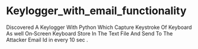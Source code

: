 # Keylogger_with_email_functionality
Discovered A Keylogger With Python Which Capture Keystroke Of Keyboard As well On‑Screen Keyboard Store In The Text File And Send To The Attacker Email Id in every 10 sec .
